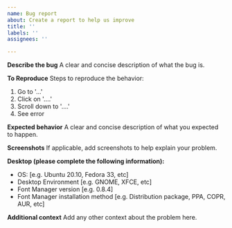```yaml
---
name: Bug report
about: Create a report to help us improve
title: ''
labels: ''
assignees: ''

---
```


**Describe the bug**
A clear and concise description of what the bug is.

**To Reproduce**
Steps to reproduce the behavior:
1. Go to '...'
2. Click on '....'
3. Scroll down to '....'
4. See error

**Expected behavior**
A clear and concise description of what you expected to happen.

**Screenshots**
If applicable, add screenshots to help explain your problem.

**Desktop (please complete the following information):**
 - OS: [e.g. Ubuntu 20.10, Fedora 33, etc]
 - Desktop Environment [e.g. GNOME, XFCE, etc]
 - Font Manager version [e.g. 0.8.4] 
 - Font Manager installation method [e.g. Distribution package, PPA, COPR, AUR, etc]

**Additional context**
Add any other context about the problem here.
